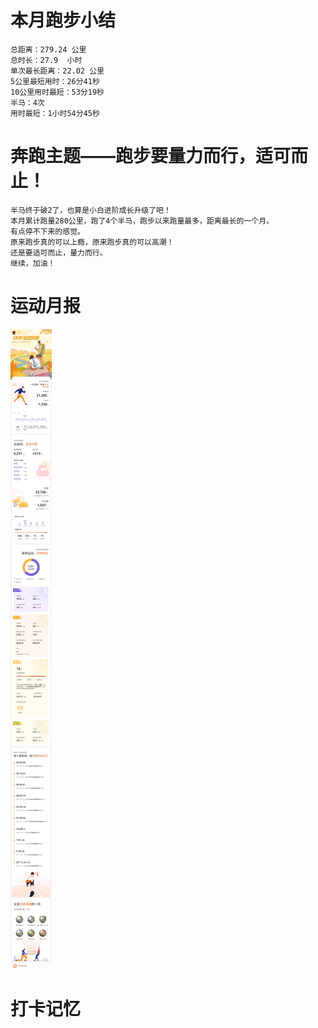 # 本月跑步小结
```
总距离：279.24 公里
总时长：27.9  小时
单次最长距离：22.02 公里
5公里最短用时：26分41秒
10公里用时最短：53分19秒
半马：4次
用时最短：1小时54分45秒
```

# 奔跑主题——跑步要量力而行，适可而止！
```
半马终于破2了，也算是小白进阶成长升级了吧！
本月累计跑量280公里，跑了4个半马，跑步以来跑量最多，距离最长的一个月。
有点停不下来的感觉。
原来跑步真的可以上瘾，原来跑步真的可以高潮！
还是要适可而止，量力而行。
继续，加油！
```

#  运动月报
![2021年10月](./月报_202110.jpg)


# 打卡记忆
```

```
